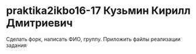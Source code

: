 # praktika2ikbo16-17 Кузьмин Кирилл Дмитриевич
Сделать форк, написать ФИО, группу. Приложить файлы реализации задания 
